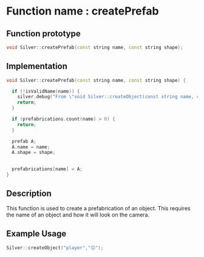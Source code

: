 # Function name : createPrefab

## Function prototype

```cpp
void Silver::createPrefab(const string name, const string shape);
```

## Implementation

```cpp
void Silver::createPrefab(const string name, const string shape) {

  if (!isValidName(name)) {
    silver.debug("From \"void Silver::createObject(const string name, const string shape)\" : Invalid object name containing unprintable characters ", "e");
    return;
  }

  if (prefabrications.count(name) > 0) {
    return;
  }

  prefab A;
  A.name = name;
  A.shape = shape;
 

  prefabrications[name] = A;
}
```

## Description
This function is used to create a prefabrication of an object. This requires the name of an object and how it will look on the camera.

## Example Usage
```cpp
Silver::createObject("player","😊");
```
